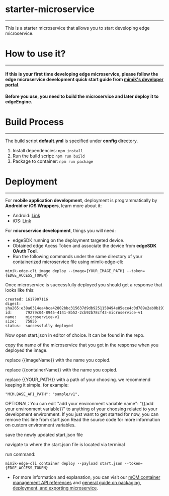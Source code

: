 # starter-microservice

---

This is a starter microservice that allows you to start developing edge microservice.

# How to use it?

---

#### If this is your first time developing edge microservice, please follow the edge microservice development quick start guide from [mimik's developer portal](https://developer.mimik.com/development-setup/).

#### Before you use, you need to build the microservice and later deploy it to edgeEngine.

# Build Process

---

The build script **default.yml** is specified under **config** directory.

1. Install dependencies: `npm install`
2. Run the build script: `npm run build`
3. Package to container: `npm run package`

# Deployment

---

For **mobile application development**, deployment is programmatically by **Android or iOS Wrappers**, learn more about it:

- Android: [Link](https://developer.mimik.com/edgemobileclient-android-wrapper/)
- iOS: [Link](https://developer.mimik.com/edgemobileclient-ios-wrapper/)

For **microservice development**, things you will need:

- edgeSDK running on the deployment targeted device.
- Obtained edge Acess Token and associate the device from **edgeSDK OAuth Tool**.
- Run the following commands under the same directory of your containerized microservice file using mimik-edge-cli:

```
mimik-edge-cli image deploy --image={YOUR_IMAGE_PATH} --token={EDGE_ACCESS_TOKEN}
```

Once microservice is successfully deployed you should get a response that looks like this:

```
created: 1617907116
digest:  sha265:e38a0314ea4bca42802bbc315637d9db9251158494e85ece4c0d789e2ab0b191
id:      79279c04-8945-4141-8b52-2cb92b78cf43-microservice-v1
name:    microservice-v1
size:    75855
status:  successfully deployed
```

Now open start.json in editor of choice. It can be found in the repo.

copy the name of the microservice that you got in the response when you deployed the image.

replace {{imageName}} with the name you copied.

replace {{containerName}} with the name you copied.

replace {{YOUR_PATH}} with a path of your choosing. we recommend keeping it simple.
for example:

```
"MCM.BASE_API_PATH": "sample/v1",
```

OPTIONAL:
You can edit "add your environment variable name": "{{add your environment variable}}" to anything of your choosing related to your development environment. If you just want to get started for now, you can remove this line from start.json Read the source code for more information on custom environment variables.

save the newly updated start.json file

navigate to where the start.json file is located via terminal

run command:

```
mimik-edge-cli container deploy --payload start.json --token={EDGE_ACCESS_TOKEN}
```

- For more information and explanation, you can visit our [mCM container management API references](https://developer.mimik.com/edgeengine-mcm-api/) and [general guide on packaging, deployment, and exporting microservice](https://developer.mimik.com/building-edge-microservices/).
